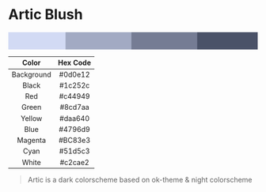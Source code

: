 # Artic Blush
<img align="center" src="https://github.com/articblush/.github/blob/main/src/shades.png">

| Color | Hex Code | 
| :---: | :---: |
| Background | #0d0e12 | 
| Black     | #1c252c |
| Red   | #c44949 |
| Green | #8cd7aa|
| Yellow | #daa640 |
|Blue|#4796d9|
|Magenta|#BC83e3|
|Cyan|#51d5c3 |
|White| #c2cae2|
> Artic is a dark colorscheme based on ok-theme & night colorscheme
